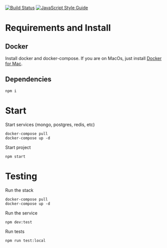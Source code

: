 [![Build Status](https://travis-ci.org/heiso/lipo-manager.svg?branch=master)](https://travis-ci.org/heiso/lipo-manager)
[![JavaScript Style Guide](https://img.shields.io/badge/code_style-standard-brightgreen.svg)](https://standardjs.com)

# Requirements and Install
## Docker
Install docker and docker-compose. If you are on MacOs, just install [Docker for Mac](https://docs.docker.com/docker-for-mac/install).

## Dependencies
```
npm i
```

# Start
Start services (mongo, postgres, redis, etc)
```
docker-compose pull
docker-compose up -d
```

Start project
```
npm start
```

# Testing
Run the stack
```
docker-compose pull
docker-compose up -d
```

Run the service
```
npm dev:test
```

Run tests
```
npm run test:local
```
